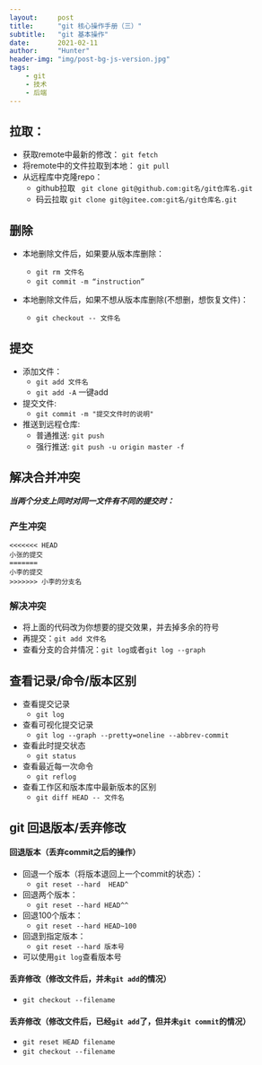 ```yaml
---
layout:     post
title:      "git 核心操作手册（三）"
subtitle:   "git 基本操作"
date:       2021-02-11
author:     "Hunter"
header-img: "img/post-bg-js-version.jpg"
tags:
    - git
    - 技术
    - 后端
---
```


## 拉取：
- 获取remote中最新的修改：
            `git fetch`
- 将remote中的文件拉取到本地：
            `git pull`
- 从远程库中克隆repo：
	- github拉取
           ` git clone git@github.com:git名/git仓库名.git`
     - 码云拉取
           `git clone git@gitee.com:git名/git仓库名.git`
       
## 删除
- 本地删除文件后，如果要从版本库删除：
    - `git rm 文件名`
    - `git commit -m “instruction”`

- 本地删除文件后，如果不想从版本库删除(不想删，想恢复文件)：
    - `git checkout -- 文件名`
## 提交
- 添加文件：
  - `git add 文件名`
  - `git add -A` 一键add
- 提交文件:
  - `git commit -m "提交文件时的说明"`
- 推送到远程仓库:
  - 普通推送: `git push`
  - 强行推送: `git push -u origin master -f`
  

## 解决合并冲突
***当两个分支上同时对同一文件有不同的提交时：***
### 产生冲突
    <<<<<<< HEAD
    小张的提交
    =======
    小李的提交
    >>>>>>> 小李的分支名
### 解决冲突

 - 将上面的代码改为你想要的提交效果，并去掉多余的符号
 - 再提交：`git add 文件名`
- 查看分支的合并情况：`git log`或者`git log --graph`

## 查看记录/命令/版本区别
-  查看提交记录
    - `git log`
- 查看可视化提交记录
    - `git log --graph --pretty=oneline --abbrev-commit`
- 查看此时提交状态
    - `git status`
- 查看最近每一次命令
    - `git reflog`
- 查看工作区和版本库中最新版本的区别
    - `git diff HEAD -- 文件名`


## git 回退版本/丢弃修改
#### 回退版本（丢弃commit之后的操作）
 - 回退一个版本（将版本退回上一个commit的状态）：
   - `git reset --hard 	HEAD^`
 - 回退两个版本：
   - `git reset --hard HEAD^^`
 - 回退100个版本：
   - `git reset --hard HEAD~100`
 - 回退到指定版本：
   - `git reset --hard 版本号`
 - 可以使用`git log`查看版本号
 
 #### 丢弃修改（修改文件后，并未`git add`的情况）
 
   - `git checkout --filename`
 
 #### 丢弃修改（修改文件后，已经`git add`了，但并未`git commit`的情况）
 
   - `git reset HEAD filename`
  - `git checkout --filename`


